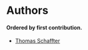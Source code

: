 # Authors

#### Ordered by first contribution.

- [Thomas Schaffter](https://github.com/tschaffter)

<!-- - Feross Aboukhadijeh ([feross@feross.org](mailto:feross@feross.org))
- Jonny Buchanan ([jonathan.buchanan@gmail.com](mailto:jonathan.buchanan@gmail.com)) -->

<!-- https://github.com/standard/standard -->
<!-- #### Generated by tools/update-authors.sh. -->
